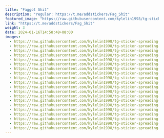 ```yaml
---
title: "Faggot Shit"
description: "regular: https://t.me/addstickers/Fag_Shit"
featured_image: "https://raw.githubusercontent.com/kylelin1998/tg-sticker-spreading-worldwide-images/main/img/71ed1440-3150-4830-bc05-eee518bae22d.jpg"
link: "https://t.me/addstickers/Fag_Shit"
weight: 3
date: 2024-01-16T14:58:48+08:00
images:
  - https://raw.githubusercontent.com/kylelin1998/tg-sticker-spreading-worldwide-images/main/img/71ed1440-3150-4830-bc05-eee518bae22d.jpg
  - https://raw.githubusercontent.com/kylelin1998/tg-sticker-spreading-worldwide-images/main/img/6047f125-96e4-4e14-838e-cf4b889c5b5f.jpg
  - https://raw.githubusercontent.com/kylelin1998/tg-sticker-spreading-worldwide-images/main/img/e2378b8a-515f-4ac1-9a8e-a7a203bbcdb0.jpg
  - https://raw.githubusercontent.com/kylelin1998/tg-sticker-spreading-worldwide-images/main/img/0cfb8271-d020-48fb-a527-807e8aad5623.jpg
  - https://raw.githubusercontent.com/kylelin1998/tg-sticker-spreading-worldwide-images/main/img/a11c4629-c225-4ece-9442-06b295ea4619.jpg
  - https://raw.githubusercontent.com/kylelin1998/tg-sticker-spreading-worldwide-images/main/img/79cc0279-efe7-477a-b7f7-a65c6ae25609.jpg
  - https://raw.githubusercontent.com/kylelin1998/tg-sticker-spreading-worldwide-images/main/img/eae0f71b-d0f4-43b1-8672-bcf584275774.jpg
  - https://raw.githubusercontent.com/kylelin1998/tg-sticker-spreading-worldwide-images/main/img/dfcb58bc-78e3-4a33-b1a5-5b002a530eb3.jpg
  - https://raw.githubusercontent.com/kylelin1998/tg-sticker-spreading-worldwide-images/main/img/0575303b-4e98-4159-891f-199e94973523.jpg
  - https://raw.githubusercontent.com/kylelin1998/tg-sticker-spreading-worldwide-images/main/img/9e57e74d-4a00-4df6-abbf-060022efd34e.jpg
  - https://raw.githubusercontent.com/kylelin1998/tg-sticker-spreading-worldwide-images/main/img/64beea71-9f81-4f23-b085-b82ae3e0c5f8.jpg
  - https://raw.githubusercontent.com/kylelin1998/tg-sticker-spreading-worldwide-images/main/img/9dd4b9fb-1422-4fec-a5a8-c7a68dcc69c2.jpg
  - https://raw.githubusercontent.com/kylelin1998/tg-sticker-spreading-worldwide-images/main/img/9a9b8b76-6278-416c-b7f8-8524582445af.jpg
  - https://raw.githubusercontent.com/kylelin1998/tg-sticker-spreading-worldwide-images/main/img/c7efcdb0-8c77-4bbe-82db-1941bf6c7bea.jpg
  - https://raw.githubusercontent.com/kylelin1998/tg-sticker-spreading-worldwide-images/main/img/d95338c7-ef23-4556-8e63-c734631020dd.jpg
  - https://raw.githubusercontent.com/kylelin1998/tg-sticker-spreading-worldwide-images/main/img/88196b75-5257-4dd9-b31b-c48c0e6b852f.jpg
  - https://raw.githubusercontent.com/kylelin1998/tg-sticker-spreading-worldwide-images/main/img/70c98bd6-79d5-496e-80ba-dc4caaa2d92d.jpg
  - https://raw.githubusercontent.com/kylelin1998/tg-sticker-spreading-worldwide-images/main/img/5619a21d-ad11-4550-a0da-f0dc70a5c287.jpg
  - https://raw.githubusercontent.com/kylelin1998/tg-sticker-spreading-worldwide-images/main/img/4447b484-9ab3-4883-8e1f-157055a47405.jpg
  - https://raw.githubusercontent.com/kylelin1998/tg-sticker-spreading-worldwide-images/main/img/63aca3a7-9ef1-4456-8178-aa61498d187c.jpg
---
```

